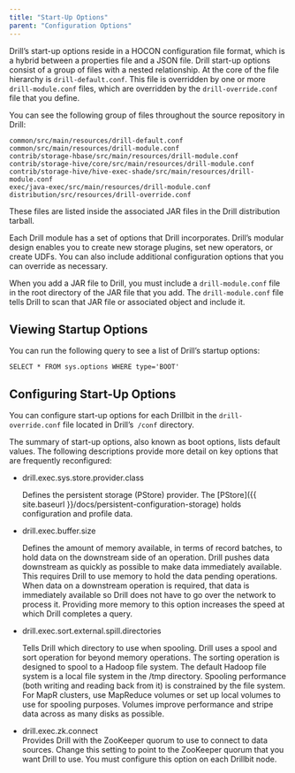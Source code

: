 ```yaml
---
title: "Start-Up Options"
parent: "Configuration Options"
---
```

Drill’s start-up options reside in a HOCON configuration file format, which is
a hybrid between a properties file and a JSON file. Drill start-up options
consist of a group of files with a nested relationship. At the core of the
file hierarchy is `drill-default.conf`. This file is overridden by one or more
`drill-module.conf` files, which are overridden by the `drill-override.conf`
file that you define.

You can see the following group of files throughout the source repository in
Drill:

	common/src/main/resources/drill-default.conf
	common/src/main/resources/drill-module.conf
	contrib/storage-hbase/src/main/resources/drill-module.conf
	contrib/storage-hive/core/src/main/resources/drill-module.conf
	contrib/storage-hive/hive-exec-shade/src/main/resources/drill-module.conf
	exec/java-exec/src/main/resources/drill-module.conf
	distribution/src/resources/drill-override.conf

These files are listed inside the associated JAR files in the Drill
distribution tarball.

Each Drill module has a set of options that Drill incorporates. Drill’s
modular design enables you to create new storage plugins, set new operators,
or create UDFs. You can also include additional configuration options that you
can override as necessary.

When you add a JAR file to Drill, you must include a `drill-module.conf` file
in the root directory of the JAR file that you add. The `drill-module.conf`
file tells Drill to scan that JAR file or associated object and include it.

## Viewing Startup Options

You can run the following query to see a list of Drill’s startup options:

    SELECT * FROM sys.options WHERE type='BOOT'

## Configuring Start-Up Options

You can configure start-up options for each Drillbit in the `drill-
override.conf` file located in Drill’s` /conf` directory.

The summary of start-up options, also known as boot options, lists default values. The following descriptions provide more detail on key options that are frequently reconfigured:

* drill.exec.sys.store.provider.class  
  
  Defines the persistent storage (PStore) provider. The [PStore]({{ site.baseurl }}/docs/persistent-configuration-storage) holds configuration and profile data. 

* drill.exec.buffer.size

  Defines the amount of memory available, in terms of record batches, to hold data on the downstream side of an operation. Drill pushes data downstream as quickly as possible to make data immediately available. This requires Drill to use memory to hold the data pending operations. When data on a downstream operation is required, that data is immediately available so Drill does not have to go over the network to process it. Providing more memory to this option increases the speed at which Drill completes a query.

* drill.exec.sort.external.spill.directories

  Tells Drill which directory to use when spooling. Drill uses a spool and sort operation for beyond memory operations. The sorting operation is designed to spool to a Hadoop file system. The default Hadoop file system is a local file system in the /tmp directory. Spooling performance (both writing and reading back from it) is constrained by the file system. For MapR clusters, use MapReduce volumes or set up local volumes to use for spooling purposes. Volumes improve performance and stripe data across as many disks as possible.


* drill.exec.zk.connect  
  Provides Drill with the ZooKeeper quorum to use to connect to data sources. Change this setting to point to the ZooKeeper quorum that you want Drill to use. You must configure this option on each Drillbit node.

